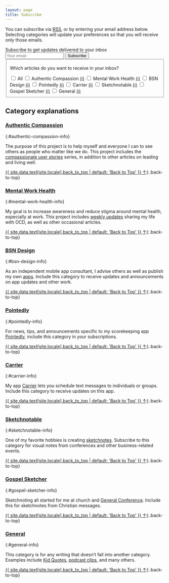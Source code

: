 ```yaml
---
layout: page
title: Subscribe
---
```


You can subscribe via [RSS](/feed.xml), or by entering your email address below. Selecting categories will update your preferences so that you will receive only those emails.

<div id="subscribe-block">
  <form
    action="https://buttondown.email/api/emails/embed-subscribe/bennorris"
    method="post"
    onsubmit="submitUpdatedSubscriptionForm()"
    id="manage-subscription-form"
  >
    <label id="email-input-label" for="email-input" class="small">Subscribe to get updates delivered to your inbox</label>
    <div class="email-input-row">
      <input type="email" name="email" id="email-input" class="email-input" required placeholder="Your email" />
      <input type="submit" data-analytics='"Subscribe", {"props":{"location":"{{ include.location | default: "post" }}"}}' id="subscribe-button" class="btn" value="Subscribe" />
    </div>
    <div class="tag-input">
      <fieldset class="tag-input-set">
        <p class="small">Which articles do you want to receive in your inbox?</p>
        <span>
          <input type="checkbox" id="select-all" onClick="toggle(this)">
          <label for="select-all">All</label>
        </span>
        <span>
          <input type="checkbox" id="authentic-compassion" name="tag" value="Authentic Compassion">
          <label for="authentic-compassion">Authentic Compassion</label>
          <a href="#authentic-compassion-info">(ℹ)</a>
        </span>
        <span>
          <input type="checkbox" id="mental-work-health" name="tag" value="Mental Work Health">
          <label for="mental-work-health">Mental Work Health</label>
          <a href="#mental-work-health-info">(ℹ)</a>
        </span>
        <span>
          <input type="checkbox" id="bsn-design" name="tag" value="BSN Design">
          <label for="bsn-design">BSN Design</label>
          <a href="#bsn-design-info">(ℹ)</a>
        </span>
        <span>
          <input type="checkbox" id="pointedly" name="tag" value="Pointedly">
          <label for="pointedly">Pointedly</label>
          <a href="#pointedly-info">(ℹ)</a>
        </span>
        <span>
          <input type="checkbox" id="carrier" name="tag" value="Carrier">
          <label for="carrier">Carrier</label>
          <a href="#carrier-info">(ℹ)</a>
        </span>
        <span>
          <input type="checkbox" id="sketchnotable" name="tag" value="Sketchnotable">
          <label for="sketchnotable">Sketchnotable</label>
          <a href="#sketchnotable-info">(ℹ)</a>
        </span>
        <span>
          <input type="checkbox" id="gospel-sketcher" name="tag" value="Gospel Sketcher">
          <label for="gospel-sketcher">Gospel Sketcher</label>
          <a href="#gospel-sketcher-info">(ℹ)</a>
        </span>
        <span>
          <input type="checkbox" id="general" name="tag" value="General">
          <label for="general">General</label>
          <a href="#general-info">(ℹ)</a>
        </span>
      </fieldset>
    </div>
    <input type="hidden" value="1" name="embed" />
  </form>
  <p id="subscribed-date-confirmation" class="small" style="display:none;">🎉 Thanks for joining me. Your subscription was last updated on <span id="subscribed-date">[date]</span>.</p>
</div>


## Category explanations

### [Authentic Compassion](/authentic-compassion/)
{:#authentic-compassion-info}

The purpose of this project is to help myself and everyone I can to see others as people who matter like we do. This project includes the [compassionate user stories](/tags/user-stories/) series, in addition to other articles on leading and living well.

[{{ site.data.text[site.locale].back_to_top | default: 'Back to Top' }} &uarr;](#main){:.back-to-top}


### [Mental Work Health](/mental-work-health/)
{:#mental-work-health-info}

My goal is to increase awareness and reduce stigma around mental health, especially at work. This project includes [weekly updates](/tags/weekly-update/) sharing my life with OCD, as well as other occasional articles.

[{{ site.data.text[site.locale].back_to_top | default: 'Back to Top' }} &uarr;](#main){:.back-to-top}


### [BSN Design](/bsn-design/)
{:#bsn-design-info}

As an independent mobile app consultant, I advise others as well as publish my own [apps](/apps/). Include this category to receive updates and announcements on app updates and other work.

[{{ site.data.text[site.locale].back_to_top | default: 'Back to Top' }} &uarr;](#main){:.back-to-top}


### [Pointedly](/apps/pointedly/)
{:#pointedly-info}

For news, tips, and announcements specific to my scorekeeping app [Pointedly](/apps/pointedly/), include this category in your subscriptions.

[{{ site.data.text[site.locale].back_to_top | default: 'Back to Top' }} &uarr;](#main){:.back-to-top}


### [Carrier](/apps/carrier/)
{:#carrier-info}

My app [Carrier](/apps/carrier/) lets you schedule text messages to individuals or groups. Include this category to receive updates on this app.

[{{ site.data.text[site.locale].back_to_top | default: 'Back to Top' }} &uarr;](#main){:.back-to-top}


### [Sketchnotable](/sketchnotable/)
{:#sketchnotable-info}

One of my favorite hobbies is creating [sketchnotes](/tags/sketchnotes/). Subscribe to this category for visual notes from conferences and other business-related events.

[{{ site.data.text[site.locale].back_to_top | default: 'Back to Top' }} &uarr;](#main){:.back-to-top}


### [Gospel Sketcher](/gospel-sketcher/)
{:#gospel-sketcher-info}

Sketchnoting all started for me at church and [General Conference](/tags/general-conference/). Include this for sketchnotes from Christian messages.

[{{ site.data.text[site.locale].back_to_top | default: 'Back to Top' }} &uarr;](#main){:.back-to-top}


### [General](/general/)
{:#general-info}

This category is for any writing that doesn’t fall into another category. Examples include [Kid Quotes](/tags/kid-quotes/), [podcast clips](/tags/podcast-clips), and many others.

[{{ site.data.text[site.locale].back_to_top | default: 'Back to Top' }} &uarr;](#main){:.back-to-top}


<script>
  var subscribedEmail = window.localStorage.getItem('subscribedEmail');
  if (subscribedEmail) {
    document.getElementById("email-input-label").innerHTML = "Manage your newsletter subscription";
    document.getElementById("email-input").value = subscribedEmail;
    document.getElementById("subscribe-button").value = "Update";
  }

  var subscribedDate = window.localStorage.getItem('subscribedDate');
  if (subscribedDate) {
    document.getElementById("subscribed-date-confirmation").style.display = 'block';
    document.getElementById("subscribed-date").innerHTML = subscribedDate;
  }

  var checkboxes = document.getElementsByName('tag');
  updateCategories();

  function updateCategories() {
    var tagsString = window.localStorage.getItem('tags');
    var tags = JSON.parse(tagsString);
    if (tags.length == checkboxes.length) {
      var checkAll = document.getElementById('select-all');
      checkAll.checked = true;
      toggle(checkAll);
    } else {
      for (var i = 0; i < tags.length; i++) {
        var slug = tags[i].toLowerCase();
        slug = slug.replace(/\s/g, '-');
        var checkbox = document.getElementById(slug);
        checkbox.checked = true;
      }
    }
  }

  function submitUpdatedSubscriptionForm() {
    var email = document.getElementById("email-input").value;
    window.localStorage.setItem('subscribedEmail', email);

    var date = new Date();
    window.localStorage.setItem('subscribedDate', date.toLocaleDateString());

    var tags = Array();
    for (var i = 0; i < checkboxes.length; i++) {
      var checkbox = checkboxes[i];
      if (checkbox.checked) {
        tags.push(checkbox.value);
      }
    }
    window.localStorage.setItem('tags', JSON.stringify(tags));
  }

  function toggle(selectAll) {
    for (var i = 0; i < checkboxes.length; i++) {
      checkboxes[i].checked = selectAll.checked;
    }
  }
</script>

